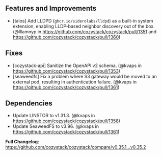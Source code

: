 
<!--
https://github.com/cozystack/cozystack/releases/tag/v0.35.2
-->

## Features and Improvements

* [talos] Add LLDPD (`ghcr.io/siderolabs/lldpd`) as a built-in system extension, enabling LLDP-based neighbor discovery out of the box. (@lllamnyp in https://github.com/cozystack/cozystack/pull/1351 and https://github.com/cozystack/cozystack/pull/1360)

## Fixes

* [cozystack-api] Sanitize the OpenAPI v2 schema. (@kvaps in https://github.com/cozystack/cozystack/pull/1353)
* [seaweedfs] Fix a problem where S3 gateway would be moved to an external pod, resulting in authentication failure. (@kvaps in https://github.com/cozystack/cozystack/pull/1361)


## Dependencies

* Update LINSTOR to v1.31.3. (@kvaps in https://github.com/cozystack/cozystack/pull/1358)
* Update SeaweedFS to v3.96. (@kvaps in https://github.com/cozystack/cozystack/pull/1361)


**Full Changelog**: https://github.com/cozystack/cozystack/compare/v0.35.1...v0.35.2
